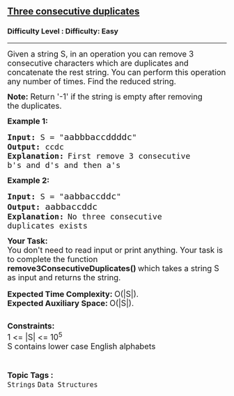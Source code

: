 <h2><a href="https://www.geeksforgeeks.org/problems/three-consecutive-duplicates2434/1">Three consecutive duplicates</a></h2><h3>Difficulty Level : Difficulty: Easy</h3><hr><div class="problems_problem_content__Xm_eO"><p><span style="font-size:18px">Given a string S, in an operation you can remove 3 consecutive characters which are duplicates and concatenate the rest string. You can perform this operation any number of times. Find the reduced string.</span></p>

<p><span style="font-size:18px"><strong>Note:</strong> Return '-1' if the string is empty after removing the&nbsp;duplicates.</span></p>

<p><strong><span style="font-size:18px">Example 1:</span></strong></p>

<pre><span style="font-size:18px"><strong>Input:</strong> S = "</span><span style="font-size:20px">aabbbaccddddc</span><span style="font-size:18px">"
<strong>Output:</strong> ccdc
<strong>Explanation:</strong></span> <span style="font-size:18px">First remove 3 consecutive
b's and d's and then a's</span></pre>

<p><strong><span style="font-size:18px">Example 2:</span></strong></p>

<pre><span style="font-size:18px"><strong>Input:</strong> S = "</span><span style="font-size:20px">aabbaccddc</span><span style="font-size:18px">"
<strong>Output:</strong> </span><span style="font-size:20px">aabbaccddc</span><span style="font-size:18px">
<strong>Explanation:</strong></span> <span style="font-size:18px">No three consecutive 
duplicates exists</span></pre>

<p><span style="font-size:18px"><strong>Your Task:</strong><br>
You don't need to read input or print anything. Your task is to complete the function <strong>remove3ConsecutiveDuplicates()&nbsp;</strong>which takes a string S as input and returns the string. </span><br>
<br>
<span style="font-size:18px"><strong>Expected Time Complexity:&nbsp;</strong>O(|S|).<br>
<strong>Expected Auxiliary Space:&nbsp;</strong>O(|S|).</span></p>

<p><br>
<span style="font-size:18px"><strong>Constraints:</strong><br>
1 &lt;= |S| &lt;= 10<sup>5</sup><br>
S contains lower case English alphabets</span></p>
</div><br><p><span style=font-size:18px><strong>Topic Tags : </strong><br><code>Strings</code>&nbsp;<code>Data Structures</code>&nbsp;